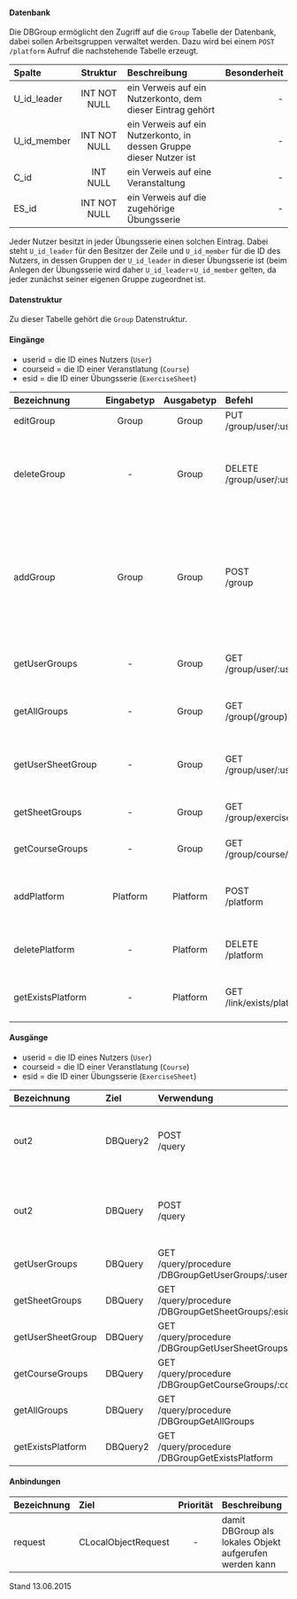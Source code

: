 #### Datenbank
Die DBGroup ermöglicht den Zugriff auf die `Group` Tabelle der Datenbank, dabei sollen
Arbeitsgruppen verwaltet werden.
Dazu wird bei einem `POST /platform` Aufruf die nachstehende Tabelle erzeugt.

| Spalte        | Struktur  | Beschreibung | Besonderheit |
| :------       |:---------:| :------------| -----------: |
|U_id_leader|INT NOT NULL| ein Verweis auf ein Nutzerkonto, dem dieser Eintrag gehört |-|
|U_id_member|INT NOT NULL| ein Verweis auf ein Nutzerkonto, in dessen Gruppe dieser Nutzer ist |-|
|C_id|INT NULL| ein Verweis auf eine Veranstaltung |-|
|ES_id|INT NOT NULL| ein Verweis auf die zugehörige Übungsserie |-|

Jeder Nutzer besitzt in jeder Übungsserie einen solchen Eintrag. Dabei steht `U_id_leader`
für den Besitzer der Zeile und `U_id_member` für die ID des Nutzers, in
dessen Gruppen der `U_id_leader` in dieser Übungsserie ist (beim Anlegen der
Übungsserie wird daher `U_id_leader`=`U_id_member` gelten, da jeder zunächst seiner eigenen
Gruppe zugeordnet ist.

#### Datenstruktur
Zu dieser Tabelle gehört die `Group` Datenstruktur.

#### Eingänge
- userid = die ID eines Nutzers (`User`)
- courseid = die ID einer Veranstlatung (`Course`)
- esid = die ID einer Übungsserie (`ExerciseSheet`)

| Bezeichnung  | Eingabetyp  | Ausgabetyp | Befehl | Beschreibung |
| :----------- |:-----------:| :---------:| :----- | :----------- |
|editGroup|Group|Group|PUT<br>/group/user/:userid/exercisesheet/:esid| editiert einen Gruppeneintrag |
|deleteGroup|-|Group|DELETE<br>/group/user/:userid/exercisesheet/:esid| enfernt einen Gruppeneintrag (kann danach in dieser Übungsserie nichts mehr einsenden) |
|addGroup|Group|Group|POST<br>/group| fügt einen Gruppeneintrag hinzu (wird beim erstellen einer neuen Übungsserie für alle Teilnehmer der Veranstaltung automatisch durchgeführt) |
|getUserGroups|-|Group|GET<br>/group/user/:userid| liefert alle Gruppeneinträge eines Nutzerkontos |
|getAllGroups|-|Group|GET<br>/group(/group)| liefert alle Gruppeneinträge (für alle veranstaltungen) |
|getUserSheetGroup|-|Group|GET<br>/group/user/:userid/exercisesheet/:esid| gibt den Gruppeneintrag eines Nutzers für eine Übungsserie aus |
|getSheetGroups|-|Group|GET<br>/group/exercisesheet/:esid| liefert alle Gruppen einer Übungsserie |
|getCourseGroups|-|Group|GET<br>/group/course/:courseid| liefert alle Gruppen einer Veranstaltung |
|addPlatform|Platform|Platform|POST<br>/platform|installiert dies zugehörige Tabelle und die Prozeduren für diese Plattform|
|deletePlatform|-|Platform|DELETE<br>/platform|entfernt die Tabelle und Prozeduren aus der Plattform|
|getExistsPlatform|-|Platform|GET<br>/link/exists/platform| prüft, ob die Tabelle und die Prozeduren existieren |

#### Ausgänge
- userid = die ID eines Nutzers (`User`)
- courseid = die ID einer Veranstlatung (`Course`)
- esid = die ID einer Übungsserie (`ExerciseSheet`)

| Bezeichnung  | Ziel  | Verwendung | Beschreibung |
| :----------- |:----- | :--------- | :----------- |
|out2|DBQuery2|POST<br>/query| wird für EDIT, DELETE<br>und POST<br>SQL-Templates verwendet |
|out2|DBQuery|POST<br>/query| wird für EDIT, DELETE<br>und POST<br>SQL-Templates verwendet |
|getUserGroups|DBQuery|GET<br>/query/procedure<br>/DBGroupGetUserGroups/:userid| Prozeduraufruf |
|getSheetGroups|DBQuery|GET<br>/query/procedure<br>/DBGroupGetSheetGroups/:esid| Prozeduraufruf |
|getUserSheetGroup|DBQuery|GET<br>/query/procedure<br>/DBGroupGetUserSheetGroups/:userid/:esid| Prozeduraufruf |
|getCourseGroups|DBQuery|GET<br>/query/procedure<br>/DBGroupGetCourseGroups/:courseid| Prozeduraufruf |
|getAllGroups|DBQuery|GET<br>/query/procedure<br>/DBGroupGetAllGroups| Prozeduraufruf |
|getExistsPlatform|DBQuery2|GET<br>/query/procedure<br>/DBGroupGetExistsPlatform| Prozeduraufruf |

#### Anbindungen
| Bezeichnung  | Ziel  | Priorität | Beschreibung |
| :----------- |:----- | :--------:| :------------|
|request|CLocalObjectRequest|-| damit DBGroup als lokales Objekt aufgerufen werden kann |

Stand 13.06.2015